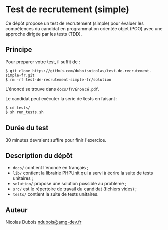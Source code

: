 Test de recrutement (simple)
============================

Ce dépôt propose un test de recrutement (simple) pour évaluer les 
compétences du candidat en programmation orientée objet (POO) avec une 
approche dirigée par les tests (TDD).

Principe
--------

Pour préparer votre test, il suffit de :

	$ git clone https://github.com/duboisnicolas/test-de-recrutement-simple-fr.git
	$ rm -rf test-de-recrutement-simple-fr/solution

L'énoncé se trouve dans `docs/fr/Énoncé.pdf`.

Le candidat peut exécuter la série de tests en faisant :

	$ cd tests/
	$ sh run_tests.sh

Durée du test
-------------

30 minutes devraient suffire pour finir l'exercice.

Description du dépôt
--------------------

* `docs/` contient l'énoncé en français ;
* `lib/` contient la librairie PHPUnit qui a servi à écrire la suite de 
tests unitaires ;
* `solution/` propose une solution possible au problème ;
* `src/` est le répertoire de travail du candidat (fichiers vides) ;
* `tests/` contient la suite de tests unitaires.

Auteur
------

Nicolas Dubois <ndubois@amg-dev.fr>
